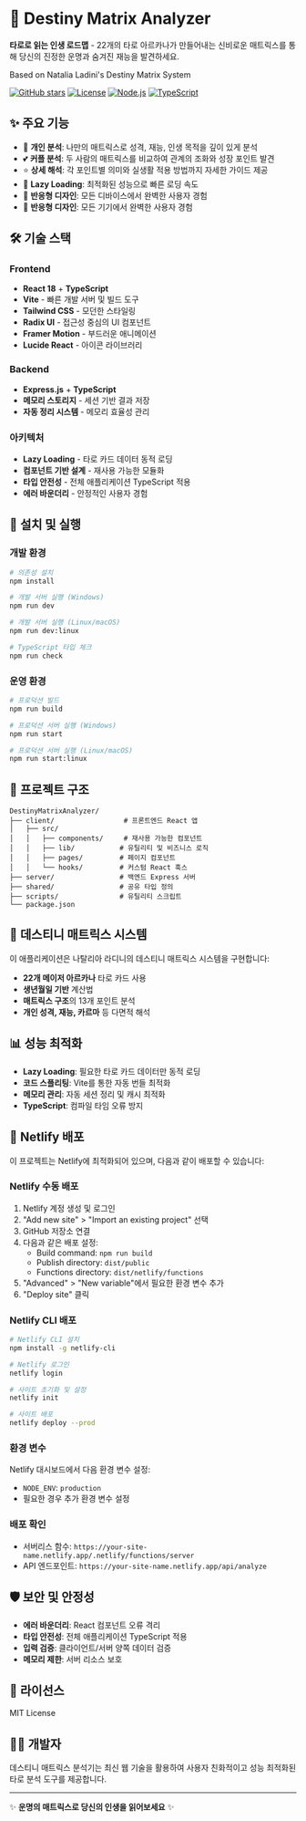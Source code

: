 # 🌟 Destiny Matrix Analyzer

**타로로 읽는 인생 로드맵** - 22개의 타로 아르카나가 만들어내는 신비로운 매트릭스를 통해 당신의 진정한 운명과 숨겨진 재능을 발견하세요.

Based on Natalia Ladini's Destiny Matrix System

[![GitHub stars](https://img.shields.io/github/stars/wheemin1/destiny-matrix-analyzer.svg?style=social&label=Star)](https://github.com/wheemin1/destiny-matrix-analyzer)
[![License](https://img.shields.io/badge/license-MIT-blue.svg)](LICENSE)
[![Node.js](https://img.shields.io/badge/node-%3E%3D18.0.0-brightgreen.svg)](https://nodejs.org/)
[![TypeScript](https://img.shields.io/badge/typescript-100%25-blue.svg)](https://www.typescriptlang.org/)

## ✨ 주요 기능

- 🔮 **개인 분석**: 나만의 매트릭스로 성격, 재능, 인생 목적을 깊이 있게 분석
- 💕 **커플 분석**: 두 사람의 매트릭스를 비교하여 관계의 조화와 성장 포인트 발견
- ⭐ **상세 해석**: 각 포인트별 의미와 실생활 적용 방법까지 자세한 가이드 제공
- 🚀 **Lazy Loading**: 최적화된 성능으로 빠른 로딩 속도
- 📱 **반응형 디자인**: 모든 디바이스에서 완벽한 사용자 경험
- 📱 **반응형 디자인**: 모든 기기에서 완벽한 사용자 경험

## 🛠️ 기술 스택

### Frontend
- **React 18** + **TypeScript**
- **Vite** - 빠른 개발 서버 및 빌드 도구
- **Tailwind CSS** - 모던한 스타일링
- **Radix UI** - 접근성 중심의 UI 컴포넌트
- **Framer Motion** - 부드러운 애니메이션
- **Lucide React** - 아이콘 라이브러리

### Backend
- **Express.js** + **TypeScript**
- **메모리 스토리지** - 세션 기반 결과 저장
- **자동 정리 시스템** - 메모리 효율성 관리

### 아키텍처
- **Lazy Loading** - 타로 카드 데이터 동적 로딩
- **컴포넌트 기반 설계** - 재사용 가능한 모듈화
- **타입 안전성** - 전체 애플리케이션 TypeScript 적용
- **에러 바운더리** - 안정적인 사용자 경험

## 🚀 설치 및 실행

### 개발 환경

```bash
# 의존성 설치
npm install

# 개발 서버 실행 (Windows)
npm run dev

# 개발 서버 실행 (Linux/macOS)
npm run dev:linux

# TypeScript 타입 체크
npm run check
```

### 운영 환경

```bash
# 프로덕션 빌드
npm run build

# 프로덕션 서버 실행 (Windows)
npm run start

# 프로덕션 서버 실행 (Linux/macOS)
npm run start:linux
```

## 📁 프로젝트 구조

```
DestinyMatrixAnalyzer/
├── client/                 # 프론트엔드 React 앱
│   ├── src/
│   │   ├── components/     # 재사용 가능한 컴포넌트
│   │   ├── lib/           # 유틸리티 및 비즈니스 로직
│   │   ├── pages/         # 페이지 컴포넌트
│   │   └── hooks/         # 커스텀 React 훅스
├── server/                # 백엔드 Express 서버
├── shared/                # 공유 타입 정의
├── scripts/               # 유틸리티 스크립트
└── package.json
```

## 🔮 데스티니 매트릭스 시스템

이 애플리케이션은 나탈리아 라디니의 데스티니 매트릭스 시스템을 구현합니다:

- **22개 메이저 아르카나** 타로 카드 사용
- **생년월일 기반** 계산법
- **매트릭스 구조**의 13개 포인트 분석
- **개인 성격, 재능, 카르마** 등 다면적 해석

## 📊 성능 최적화

- **Lazy Loading**: 필요한 타로 카드 데이터만 동적 로딩
- **코드 스플리팅**: Vite를 통한 자동 번들 최적화
- **메모리 관리**: 자동 세션 정리 및 캐시 최적화
- **TypeScript**: 컴파일 타임 오류 방지

## 🚀 Netlify 배포

이 프로젝트는 Netlify에 최적화되어 있으며, 다음과 같이 배포할 수 있습니다:

### Netlify 수동 배포

1. Netlify 계정 생성 및 로그인
2. "Add new site" > "Import an existing project" 선택
3. GitHub 저장소 연결
4. 다음과 같은 배포 설정:
   - Build command: `npm run build`
   - Publish directory: `dist/public`
   - Functions directory: `dist/netlify/functions`
5. "Advanced" > "New variable"에서 필요한 환경 변수 추가
6. "Deploy site" 클릭

### Netlify CLI 배포

```bash
# Netlify CLI 설치
npm install -g netlify-cli

# Netlify 로그인
netlify login

# 사이트 초기화 및 설정
netlify init

# 사이트 배포
netlify deploy --prod
```

### 환경 변수

Netlify 대시보드에서 다음 환경 변수 설정:

- `NODE_ENV`: `production`
- 필요한 경우 추가 환경 변수 설정

### 배포 확인

- 서버리스 함수: `https://your-site-name.netlify.app/.netlify/functions/server`
- API 엔드포인트: `https://your-site-name.netlify.app/api/analyze`

## 🛡️ 보안 및 안정성

- **에러 바운더리**: React 컴포넌트 오류 격리
- **타입 안전성**: 전체 애플리케이션 TypeScript 적용
- **입력 검증**: 클라이언트/서버 양쪽 데이터 검증
- **메모리 제한**: 서버 리소스 보호

## 📜 라이선스

MIT License

## 👨‍💻 개발자

데스티니 매트릭스 분석기는 최신 웹 기술을 활용하여 사용자 친화적이고 성능 최적화된 타로 분석 도구를 제공합니다.

---

✨ **운명의 매트릭스로 당신의 인생을 읽어보세요** ✨
